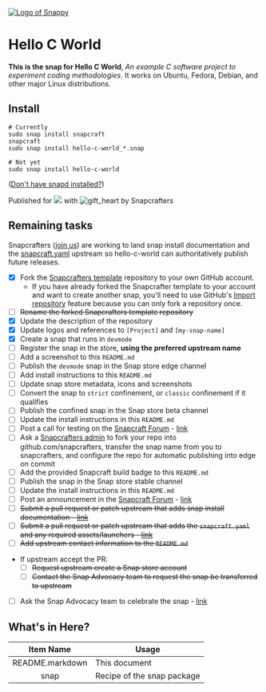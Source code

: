 [![Logo of Snappy](https://avatars1.githubusercontent.com/u/29598503?v=3&s=256)](https://avatars1.githubusercontent.com/u/29598503?v=3&s=256)  

Hello C World
=============

**This is the snap for Hello C World**, _An example C software project to experiment coding methodologies_. It works on Ubuntu, Fedora, Debian, and other major Linux distributions.

Install
-------

```
# Currently
sudo snap install snapcraft
snapcraft
sudo snap install hello-c-world_*.snap

# Not yet
sudo snap install hello-c-world
```

([Don't have snapd installed?](https://snapcraft.io/docs/core/install))

Published for [![](https://camo.githubusercontent.com/24a76c452b6d0de1b44cd90f0da02f29dcd6ed40/687474703a2f2f616e797468696e672e636f6465732f736c61636b2d656d6f6a692d666f722d746563686965732f656d6f6a692f7475782e706e67)](https://camo.githubusercontent.com/24a76c452b6d0de1b44cd90f0da02f29dcd6ed40/687474703a2f2f616e797468696e672e636f6465732f736c61636b2d656d6f6a692d666f722d746563686965732f656d6f6a692f7475782e706e67) with ![gift_heart](https://assets-cdn.github.com/images/icons/emoji/unicode/1f49d.png) by Snapcrafters

Remaining tasks
---------------

Snapcrafters ([join us](https://forum.snapcraft.io/t/join-snapcrafters/1325)) are working to land snap install documentation and the [snapcraft.yaml](https://github.com/snapcrafters/fork-and-rename-me/blob/master/snap/snapcraft.yaml) upstream so hello-c-world can authoritatively publish future releases.

-   [x] Fork the [Snapcrafters template](https://github.com/snapcrafters/fork-and-rename-me) repository to your own GitHub account.
    -   If you have already forked the Snapcrafter template to your account and want to create another snap, you'll need to use GitHub's [Import repository](https://github.com/new/import) feature because you can only fork a repository once.
-   [ ] ~~Rename the forked Snapcrafters template repository~~
-   [x] Update the description of the repository
-   [x] Update logos and references to `[Project]` and `[my-snap-name]`
-   [x] Create a snap that runs in `devmode`
-   [ ] Register the snap in the store, **using the preferred upstream name**
-   [ ] Add a screenshot to this `README.md`
-   [ ] Publish the `devmode` snap in the Snap store edge channel
-   [ ] Add install instructions to this `README.md`
-   [ ] Update snap store metadata, icons and screenshots
-   [ ] Convert the snap to `strict` confinement, or `classic` confinement if it qualifies
-   [ ] Publish the confined snap in the Snap store beta channel
-   [ ] Update the install instructions in this `README.md`
-   [ ] Post a call for testing on the [Snapcraft Forum](https://forum.snapcraft.io) \- [link](https://github.com/snapcrafters/fork-and-rename-me/blob/master)
-   [ ] Ask a [Snapcrafters admin](https://github.com/orgs/snapcrafters/people?query=%20role%3Aowner) to fork your repo into github.com/snapcrafters, transfer the snap name from you to snapcrafters, and configure the repo for automatic publishing into edge on commit
-   [ ] Add the provided Snapcraft build badge to this `README.md`
-   [ ] Publish the snap in the Snap store stable channel
-   [ ] Update the install instructions in this `README.md`
-   [ ] Post an announcement in the [Snapcraft Forum](https://forum.snapcraft.io) \- [link](https://github.com/snapcrafters/fork-and-rename-me/blob/master)
-   [ ] ~~Submit a pull request or patch upstream that adds snap install documentation - [link](https://github.com/snapcrafters/fork-and-rename-me/blob/master)~~
-   [ ] ~~Submit a pull request or patch upstream that adds the `snapcraft.yaml` and any required assets/launchers - [link](https://github.com/snapcrafters/fork-and-rename-me/blob/master)~~
-   [ ] ~~Add upstream contact information to the `README.md`~~
-   If upstream accept the PR:
    -   [ ] ~~Request upstream create a Snap store account~~
    -   [ ] ~~Contact the Snap Advocacy team to request the snap be transferred to upstream~~
-   [ ] Ask the Snap Advocacy team to celebrate the snap - [link](https://github.com/snapcrafters/fork-and-rename-me/blob/master)

## What's in Here?

|    Item Name    | Usage                      |
| :-------------: | -------------------------- |
| README.markdown | This document              |
|      snap       | Recipe of the snap package |
